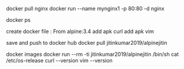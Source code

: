  docker pull nginx
 docker run --name mynginx1 -p 80:80 -d nginx
 
 docker ps
 
 create docker file :
 From alpine:3.4
 add apk curl
 add apk vim
 
 save and push to docker hub
 docker pull jitinkumar2019/alpinejitin
 
 docker images
 docker run --rm -ti jitinkumar2019/alpinejitin /bin/sh
  cat /etc/os-release
  curl --version
  vim --version
